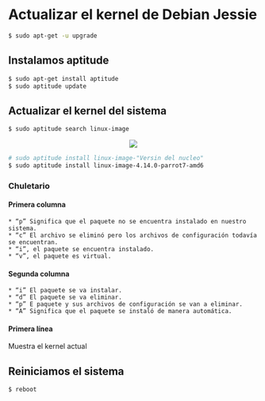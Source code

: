 # Actualizar el kernel de Debian Jessie
```sh
$ sudo apt-get -u upgrade
```
## Instalamos aptitude
```sh
$ sudo apt-get install aptitude
$ sudo aptitude update
```

## Actualizar el kernel del sistema
```sh
$ sudo aptitude search linux-image
```

<p align="center">
  <img src="https://image.ibb.co/jREM1H/kernel.png">
</p>

```sh
# sudo aptitude install linux-image-"Versin del nucleo"
$ sudo aptitude install linux-image-4.14.0-parrot7-amd6
```

### Chuletario
#### Primera columna
    * “p” Significa que el paquete no se encuentra instalado en nuestro sistema.
    * “c” El archivo se eliminó pero los archivos de configuración todavía se encuentran.
    * “i”, el paquete se encuentra instalado.
    * “v”, el paquete es virtual.

#### Segunda columna
    * “i” El paquete se va instalar.
    * “d” El paquete se va eliminar.
    * “p” E paquete y sus archivos de configuración se van a eliminar.
    * “A” Significa que el paquete se instaló de manera automática.

#### Primera línea
Muestra el kernel actual

## Reiniciamos el sistema
```sh
$ reboot
```
